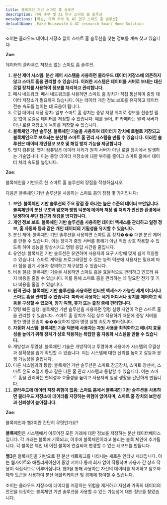 ```yaml
---
title: 블록체인 기반 스마트 홈 솔루션
description: 가짜 주부 및 AI 연구 스마트 홈 솔루션
metaOptions: [학습, 가짜 주부 및 AI 연구 스마트 홈 솔루션]
defaultName:  Fake Housewife & AI research Smart Home Solution
---
```


<RoboAcademyText fWeight="600">
조이는 클라우드 데이터 저장소 없이 스마트 홈 솔루션을 찾는 정보를 계속 찾고 있습니다.
</RoboAcademyText>

<RoboAcademyDialog>

**Zoe**:

데이터의 클라우드 저장소 없는 스마트 홈 솔루션.
</RoboAcademyDialog>

<RoboAcademyDialog>

<ChatGPT/>

1. **분산 제어 시스템: 분산 제어 시스템을 사용하면 클라우드 데이터 저장소에 의존하지 않고 스마트 홈을 관리할 수 있습니다. 이러한 시스템은 데이터를 서버로 보내는 대신 로컬 장치를 사용하여 정보를 처리하고 관리합니다.**
2. 메시 네트워크: 메시 네트워크를 사용하면 스마트 홈 장치가 직접 통신하여 중앙 데이터 저장소가 필요하지 않습니다. 이는 데이터 개인 정보 보호를 유지하고 데이터 전송 속도를 높이는 데 도움이 됩니다.
3. 로컬 데이터 저장 장치: 일부 스마트 홈 장치는 중앙 저장 위치로 정보를 전송할 필요 없이 로컬로 데이터를 저장할 수 있습니다. 예를 들어, IP 카메라는 원격 서버가 아닌 로컬 저장소에 녹화를 저장할 수 있습니다.
4. **블록체인 기반 솔루션: 블록체인 기술을 사용하여 데이터가 장치에 로컬로 저장되고 블록체인으로 보호되는 분산형 스마트 홈 관리 시스템을 만들 수 있습니다. 이러한 솔루션은 데이터 개인정보 보호 및 해킹 방지 기능을 제공합니다.**
5. 엣지 컴퓨팅: 엣지 컴퓨팅은 데이터 처리가 원격 서버가 아닌 로컬 장치에서 발생하는 기술입니다. 이는 중앙 데이터 저장소에 대한 부하를 줄이고 스마트 홈에서 데이터 처리 속도를 높입니다.

</RoboAcademyDialog>

<RoboAcademyDialog>

**Zoe**:

블록체인을 기반으로 한 스마트 홈 솔루션의 장점을 작성하십시오.

</RoboAcademyDialog>

<RoboAcademyDialog>

<ChatGPT/>

다음은 블록체인 기반 솔루션을 사용하는 스마트 홈의 장점 몇 가지입니다:

1. **보안: 블록체인 기반 솔루션의 주요 장점 중 하나는 높은 수준의 데이터 보안입니다. 블록체인의 분산 구조와 암호화 방법 덕분에 데이터 저장 및 처리가 안전한 환경에서 발생하여 무단 접근과 해킹을 방지합니다.**
2. **개인 정보 보호: 블록체인 기반 솔루션을 사용하면 데이터 액세스를 관리하고 일정 정보, 홈 자동화 등과 같은 개인 데이터의 기밀성을 유지할 수 있습니다.**
3. 분산 제어: 블록체인 기반 솔루션을 사용하면 스마트 홈 장치��� 대한 분산 제어를 만들 수 있습니다. 이는 장치가 중앙 서버를 통해가 아닌 직접 상호 작용할 수 있도록 하여 성능을 향상시키고 명령 응답 시간을 줄입니다.
4. 유연성: 블록체인 기반 솔루션은 유연하며 사용자의 요구 사항에 맞게 쉽게 적응할 수 있습니다. 스마트 계약을 프로그래밍할 수 있는 능력 덕분에 사용자는 필요에 따라 집을 쉽게 사용자 정의하고 재구성할 수 있습니다.
5. 비용 절감: 블록체인 기술을 사용하면 스마트 홈을 효율적으로 관리하고 인프라 유지 비용을 줄일 수 있습니다. 이를 통해 스마트 홈을 관리하는 데 필요한 전기 및 기타 비용을 줄일 수 있습니다.
6. **원격 관리: 블록체인 기반 솔루션을 사용하면 인터넷 액세스가 가능한 세계 어디서나 스마트 홈을 관리할 수 있습니다. 따라서 사용자는 세계 어디서나 장치를 제어하고 작동을 구성할 수 있으며, 장기 여행, 휴가 또는 출장 중에 편리합니다.**
7. 명령 빠른 실행: 블록체인 기반 솔루션을 사용하면 명령 실행 지연이 적은 스마트 홈을 관리할 수 있습니다. 스마트 홈 장치가 직접 상호 작용하기 때문에 중앙 서버를 통한 명령 전송이 ���요하지 않아 명령 실행 속도가 빨라집니다.
8. **자동화 시스템: 블록체인 기술 덕분에 사용자는 자원 사용을 최적화하고 에너지 효율성을 높이기 위해 장치가 상호 작용하는 복잡한 홈 자동화 시스템을 만들 수 있습니다.**
9. 개방성과 투명성: 블록체인 기술은 개방적이고 투명하며 사용자가 시스템의 무결성과 정확성을 쉽게 확인할 수 있습니다. 이는 시스템에 대한 신뢰를 높이고 갈등과 분쟁 가능성을 줄입니다.
10. 다른 시스템과의 통합: 블록체인 기반 솔루션은 스마트 잠금장치, 스마트 창센서, 스마트 온도 조절기 등과 같은 다른 홈 관리 시스템과 통합할 수 있습니다. 이는 스마트 홈을 관리하는 편의성과 효율성을 높이고 사용자의 일상 생활을 간단하게 만듭니다.
11. **클라우드에 데이터 저장 위험이 없음: 스마트 홈에서 블록체인 기반 솔루션을 사용하면 클라우드 저장소에 데이터를 저장하는 위험이 없어지며, 스마트 홈 장치의 보안성과 신뢰성이 높아집니다.**

</RoboAcademyDialog>

<RoboAcademyDialog>

**Zoe**:

블록체인과 웹3이란 간단히 무엇인가요?

</RoboAcademyDialog>

<RoboAcademyDialog>

<ChatGPT/>

**블록체인**은 시스템에서 이루어진 모든 거래에 대한 정보를 저장하는 분산 데이터베이스입니다. 각 거래는 블록에 기록되고, 이후에 블록체인이라고 불리는 블록 체인에 추가됩니다. 각 블록은 체인 내 이전 블록에 연결되어 변경할 수 없는 레코드를 만듭니다.

**웹3**은 블록체인을 기반으로 한 분산 네트워크를 나타내는 새로운 인터넷 세대입니다. 이는 웹사이트와 애플리케이션이 중앙 서버나 통제 회사 없이 작동하며 사용자 간 상호 작용이 직접적으로 이루어집니다. 웹3을 통해 사용자는 자신의 데이터를 제어하고 암호화폐와 토큰을 사용하여 분산 애플리케이션 및 경제에 참여할 수 있습니다.

</RoboAcademyDialog>

<RoboAcademyText>
조이는 클라우드 저장소에 데이터를 저장하는 위험을 제거하고 자신과 가족의 데이터의 안전을 보장하는 블록체인 기반 솔루션을 사용할 수 있는 가능성에 대한 정보를 찾았습니다.
</RoboAcademyText>
